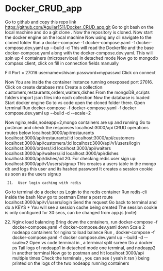 # Docker_CRUD_app

 Go to github and copy this repo link https://github.com/Aguilar1511/Docker_CRUD_app.git
Go to git bash on the local machine and do a git clone .
Now the repository is cloned.
Now start the docker engine on the local machine
Now using any cli navigate to the cloned folder
Run a 
docker-compose -f docker-compose.yaml -f docker-compose.dev.yaml up --build -d
This will read the Dockerfile and the base docker-compose.yaml along with the docker-compose.dev.yaml.
This will spin up 4 containers (microservices) in detached mode
Now go to mongodb compass client, click on fill in connection fields manually

Fill
Port = 27016
username=shivam
password=mypasswd
Click on connect

Now You are inside the container instance running onexposed port 27016.
 Click on create database rms
Create a collection customers,restaurants,orders,waiters,dishes
From the mongoDB_scripts folders import json files into each collection
Now the database is loaded 
Start docker engine
Go to vs code open the cloned folder there.
Open terminal
Run docker-compose -f docker-compose.yaml -f docker compose.dev.yaml up --build -d --scale=2

 Now nginx,redis,nodeapp=2,mongo containers are up and running
Go to postman and check the responses
localhost:3000/api
CRUD operations routes below
localhost:3000/api/restaurants
localhost:3000/api/restaurants/:id
localhost:3000/api/customers
localhost:3000/api/customers/:id
localhost:3000/api/v1/users/login
localhost:3000/orders/:id
localhost:3000/api/waiters
localhost:3000/api/waiters/:id
localhost:3000/api/dishes
localhost:3000/api/dishes/:id
20. For checking redis user sign up
localhost:3000/api/v1/users/signup
This creates a users table in the mongo db and logs this user and its hashed password
It creates a session cookie as soon as the users signup




     21.  User login caching with redis
  


Go to terminal do a docker ps
Login to the redis container
Run redis-cli inside the bash
Now go to postman
Enter a post route     localhost:3000/api/v1/users/login 
Send the request
Go back to terminal and do a KEYS * 
You will see a session cache being created
The session cookie is only configured for 30 secs, can be changed from app.js (note)





22. Nginx load balancing
Bring down the containers, run
  docker-compose -f docker-compose.yaml -f   docker-compose.dev.yaml down
 Scale 2 nodeapp containers for nginx to load balance
Run , docker-compose -f docker-compose.yaml -f docker compose.dev.yaml up --build -d --scale=2
Open vs code terminal in , a terminal split screen
Do a docker ps
Tail logs of nodeapp1 in detached mode one terminal, and nodeapp2 in another terminal
Now go to postman and hit localhost:3000/api multiple times
Check the terminals , you can see ( yeah it ran ) being printed on the logs of the two nodeapp running containers


